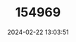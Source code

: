 ---
title: "154969"
category: "Kuronezumia bubonis"
draft: false
date: 2024-02-22 13:03:51
languages:
  Japanese: ["Fukure-nezumidara"]
  English: ["Bulbous Rattail"]
---